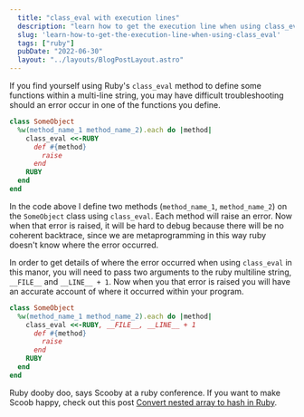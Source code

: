 ```yaml
---
  title: "class_eval with execution lines"
  description: "learn how to get the execution line when using class_eval"
  slug: 'learn-how-to-get-the-execution-line-when-using-class_eval'
  tags: ["ruby"]
  pubDate: "2022-06-30"
  layout: "../layouts/BlogPostLayout.astro"
---
```


If you find yourself using Ruby's `class_eval` method to define some functions within a multi-line string, you may have difficult troubleshooting should an error occur in one of the functions you define.

```ruby
class SomeObject
  %w(method_name_1 method_name_2).each do |method|
    class_eval <<-RUBY
      def #{method}
        raise
      end
    RUBY
  end
end
```

In the code above I define two methods (`method_name_1`, `method_name_2`) on the `SomeObject` class using `class_eval`. Each method will raise an error. Now when that error is raised, it will be hard to debug because there will be no coherent backtrace, since we are metaprogramming in this way ruby doesn't know where the error occurred.

In order to get details of where the error occurred when using `class_eval` in this manor, you will need to pass two arguments to the ruby multiline string, `__FILE__` and `__LINE__ + 1`. Now when you that error is raised you will have an accurate account of where it occurred within your program.

```ruby
class SomeObject
  %w(method_name_1 method_name_2).each do |method|
    class_eval <<-RUBY, __FILE__, __LINE__ + 1
      def #{method}
        raise
      end
    RUBY
  end
end
```

Ruby dooby doo, says Scooby at a ruby conference. If you want to make Scoob happy, check out this post [Convert nested array to hash in Ruby](https://tinytechtuts.com/2022-convert-nested-array-to-hash).

